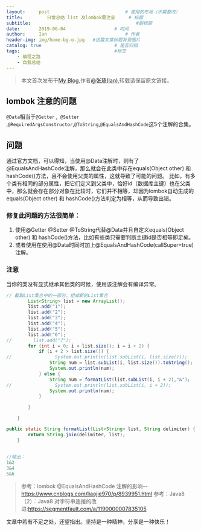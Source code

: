 ```yaml
---
layout:     post             				# 使用的布局（不需要改）
title:         日常总结 list 及lombok需注意     # 标题 
subtitle:    					  				#副标题
date:       2019-06-04					# 时间
author:     Ian                  			# 作者
header-img: img/home-bg-o.jpg	#这篇文章标题背景图片
catalog: true                        	# 是否归档
tags:                              		#标签
    - 编程之路
    - 自我总结
---
```


> 本文首次发布于[My Blog](http://uniquezhangqi.top),作者[@张琦(Ian)](http://uniquezhangqi.top/about/),转载请保留原文链接。

## lombok 注意的问题
`@Data`相当于`@Getter` ,` @Setter` ,`@RequiredArgsConstructor`,` @ToString `,`@EqualsAndHashCode`这5个注解的合集。

## 问题

通过官方文档，可以得知，当使用@Data注解时，则有了@EqualsAndHashCode注解，那么就会在此类中存在equals(Object other) 和 hashCode()方法，且不会使用父类的属性，这就导致了可能的问题。 
比如，有多个类有相同的部分属性，把它们定义到父类中，恰好id（数据库主键）也在父类中，那么就会存在部分对象在比较时，它们并不相等，却因为lombok自动生成的equals(Object other) 和 hashCode()方法判定为相等，从而导致出错。

### 修复此问题的方法很简单： 
1. 使用@Getter @Setter @ToString代替@Data并且自定义equals(Object other) 和 hashCode()方法，比如有些类只需要判断主键id是否相等即足矣。 
2. 或者使用在使用@Data时同时加上@EqualsAndHashCode(callSuper=true)注解。
### 注意

当你的类没有显式继承其他类的时候，使用该注解会有编译异常。

```java
// 截取List集合中的一部分，组成新的List集合
        List<String> list = new ArrayList();
        list.add("1");
        list.add("2");
        list.add("3");
        list.add("4");
        list.add("5");
        list.add("6");
//        list.add("7");
        for (int i = 0; i < list.size(); i = i + 2) {
            if (i + 2 > list.size()) {
//                System.out.println(list.subList(i, list.size()));
                String num = list.subList(i, list.size()).toString();
                System.out.println(num);
            } else {
                String num = formatList(list.subList(i, i + 2),"&");
//                System.out.println(list.subList(i, i + 2));
                System.out.println(num);
            }

        }

    }

public static String formatList(List<String> list, String delimiter) {
        return String.join(delimiter, list);
    }
    
    
//输出：
1&2
3&4
5&6
```


> 参考：lombok @EqualsAndHashCode 注解的影响--<https://www.cnblogs.com/liaojie970/p/8939951.html>
> 参考：Java8（2）：Java8 对字符串连接的改进:<https://segmentfault.com/a/1190000007835105>


文章中若有不足之处，还望指出。坚持是一种精神，分享是一种快乐！
